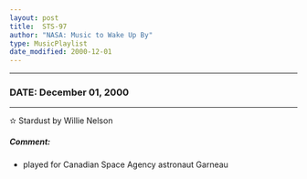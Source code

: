 ```yaml
---
layout: post
title:  STS-97
author: "NASA: Music to Wake Up By"
type: MusicPlaylist
date_modified: 2000-12-01
---
```


----
### DATE: December 01, 2000
----
✫ Stardust by Willie Nelson

##### Comment:
* played for Canadian Space Agency astronaut Garneau
